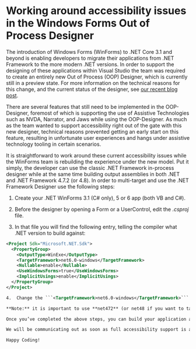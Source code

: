 # Working around accessibility issues in the Windows Forms Out of Process Designer

The introduction of Windows Forms (WinForms) to .NET Core 3.1 and beyond is enabling developers to migrate their  applications from .NET Framework to the more modern .NET versions. In order to support the designing of these applications within Visual Studio the team was required to create an entirely new Out of Process (OOP) Designer, which is currently still in a preview state. For more information on the technical reasons for this change, and the current status of the designer, see [our recent blog post](https://devblogs.microsoft.com/dotnet/state-of-the-windows-forms-designer-for-net-applications/).

There are several features that still need to be implemented in the OOP-Designer, foremost of which is supporting the use of Assistive Technologies such as NVDA, Narrator, and Jaws while using the OOP-Designer. As much as the team wanted to support accessibility right out of the gate with this new designer, technical reasons prevented getting an early start on this feature, resulting in unfortunate user experiences and hangs under assistive technology tooling in certain scenarios.

It is straightforward to work around these current accessibility issues while the WinForms team is rebuilding the experience under the new model. Put it simply, the developer can use the classic .NET Framework in-process designer while at the same time building output assemblies in both .NET and .NET Framework 4.7.2 (or 4.8). In order to multi-target and use the .NET Framework Designer use the following steps:

1.  Create your .NET WinForms 3.1 (C\# only), 5 or 6 app (both VB and C\#).

2.  Before the designer by opening a Form or a UserControl, edit the *.csproj*
    file.

3.  In that file you will find the following entry, telling the compiler what
    .NET version to build against:

```xml
<Project Sdk="Microsoft.NET.Sdk">
  <PropertyGroup>
    <OutputType>WinExe</OutputType>
    <TargetFramework>net6.0-windows</TargetFramework>
    <Nullable>enable</Nullable>
    <UseWindowsForms>true</UseWindowsForms>
    <ImplicitUsings>enable</ImplicitUsings>
  </PropertyGroup>
</Project>

4.  Change the ```<TargetFramework>net6.0-windows</TargetFramework>``` to the following: ```<TargetFrameworks>net472;net6.0-windows</TargetFrameworks>```

**Note:** it is important to use **net472** (or net48 if you want to target against .NET Framework 4.8) **first** in the  list of targeted frameworks. This tells Visual Studio to load the in-process .NET Framework rather than the .NET OOP WinForms designer.

Once you’ve completed the above steps, you can build your application and interact with the forms directly as you have always done. When you build binaries, they will be built targeting both .NET 6 and .NET Framework 4.7.2. There are limitations around only using the features and types available in both .NET Framework 4.7.2 and .NET 6. If you want to use .NET 6 features, you will need to use C\# preprocessor directives.

We will be communicating out as soon as full accessibility support is available in the WinForms .NET OOP designer so that you can remove the need to multi-target. In the meantime, this workaround should allow you to build your .NET Windows Forms  applications with the respective accessibility features supported at design time.

Happy Coding!
